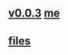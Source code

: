 ## [v0.0.3](https://github.com/littleflute/ENGLISH-IN-A-MINUTE/edit/master/README.md) [me](https://littleflute.github.io/ENGLISH-IN-A-MINUTE/)
## [files](files)
